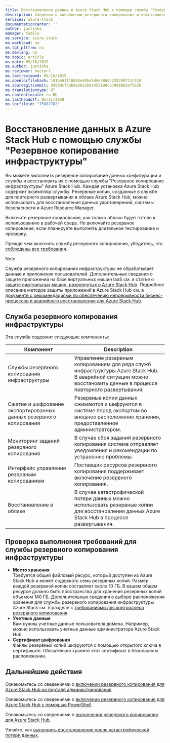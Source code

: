 ```yaml
---
title: Восстановление данных в Azure Stack Hub с помощью службы "Резервное копирование инфраструктуры" | Документация Майкрософт
description: Сведения о выполнении резервного копирования и восстановления данных конфигурации и службы в Azure Stack Hub с помощью службы "Резервное копирование инфраструктуры".
services: azure-stack
documentationcenter: ''
author: justinha
manager: femila
ms.service: azure-stack
ms.workload: na
ms.tgt_pltfrm: na
ms.devlang: na
ms.topic: article
ms.date: 05/16/2019
ms.author: justinha
ms.reviewer: hectorl
ms.lastreviewed: 05/16/2019
ms.openlocfilehash: 101b463f10684e40be5d4e3864c235290713c518
ms.sourcegitcommit: d450dcf5ab9e2b22b8145319dca7098065af563b
ms.translationtype: HT
ms.contentlocale: ru-RU
ms.lasthandoff: 01/11/2020
ms.locfileid: "75882782"
---
```

# <a name="recover-data-in-azure-stack-hub-with-the-infrastructure-backup-service"></a>Восстановление данных в Azure Stack Hub с помощью службы "Резервное копирование инфраструктуры"

Вы можете выполнить резервное копирование данных конфигурации и службы и восстановить их с помощью службы "Резервное копирование инфраструктуры" Azure Stack Hub. Каждая установка Azure Stack Hub содержит экземпляр службы. Резервные копии, созданные в службе для повторного развертывания в облаке Azure Stack Hub, можно использовать для восстановления данных удостоверений, системы безопасности и Azure Resource Manager.

Включите резервное копирование, как только облако будет готово к использованию в рабочей среде. Не включайте резервное копирование, если планируете выполнять длительное тестирование и проверку.

Прежде чем включить службу резервного копирования, убедитесь, что [соблюдены все требования](#verify-requirements-for-the-infrastructure-backup-service).

> [!Note]  
> Служба резервного копирования инфраструктуры не обрабатывает данные и приложения пользователей. Дополнительные сведения о защите приложений на базе виртуальных машин IaaS см. в статье о [защите виртуальных машин, развернутых в Azure Stack Hub](../user/azure-stack-manage-vm-protect.md). Подробное описание методов защиты приложений в Azure Stack Hub см. в [документе с рекомендациями по обеспечению непрерывности бизнес-процессов и аварийного восстановления для Azure Stack Hub](https://aka.ms/azurestackbcdrconsiderationswp).

## <a name="the-infrastructure-backup-service"></a>Служба резервного копирования инфраструктуры

Эта служба содержит следующие компоненты:

| Компонент                                            | Description                                                                                                                                                |
|----------------------------------------------------|------------------------------------------------------------------------------------------------------------------------------------------------------------|
| Службы резервного копирования инфраструктуры                     | Управление резервным копированием для ряда служб инфраструктуры Azure Stack Hub. В аварийной ситуации можно восстановить данные в процессе повторного развертывания. |
| Сжатие и шифрование экспортированных данных резервного копирования | Резервные копии данных сжимаются и шифруются в системе перед экспортом во внешнее расположение хранения, предоставленное администратором.                |
| Мониторинг заданий резервного копирования                              | В случае сбоя заданий резервного копирования система отправляет уведомления и рекомендации по устранению проблемы.                                                                                                |
| Интерфейс управления резервным копированием                       | Поставщик ресурсов резервного копирования поддерживает включение резервного копирования.                                                                                                                         |
| Восстановление в облаке                                     | В случае катастрофической потери данных можно использовать резервные копии для восстановления данных Azure Stack Hub в процессе развертывания.                                 |

## <a name="verify-requirements-for-the-infrastructure-backup-service"></a>Проверка выполнения требований для службы резервного копирования инфраструктуры

- **Место хранения**  
  Требуется общий файловый ресурс, который доступен из Azure Stack Hub и может содержать семь резервных копий. Размер каждой резервной копии составляет около 10 ГБ. В вашем общем ресурсе должно быть пространство для хранения резервных копий объемом 140 ГБ. Дополнительные сведения о выборе расположения хранения для службы резервного копирования инфраструктуры Azure Stack см. в разделе с [требованиями для контроллера резервного копирования](azure-stack-backup-reference.md#backup-controller-requirements).
- **Учетные данные**  
  Вам нужны учетные данные пользователя домена. Например, можно использовать учетные данные администратора Azure Stack Hub.
- **Сертификат шифрования**  
  Файлы резервных копий шифруются с помощью открытого ключа в сертификате. Обязательно храните этот сертификат в безопасном расположении. 


## <a name="next-steps"></a>Дальнейшие действия

Ознакомьтесь со сведениями о [включении резервного копирования для Azure Stack Hub на портале администрирования](azure-stack-backup-enable-backup-console.md).

Ознакомьтесь со сведениями о [включении резервного копирования для Azure Stack Hub с помощью PowerShell](azure-stack-backup-enable-backup-powershell.md).

Ознакомьтесь со сведениями о [выполнении резервного копирования для Azure Stack Hub](azure-stack-backup-back-up-azure-stack.md).

Узнайте, как [выполнить восстановление после катастрофической потери данных](azure-stack-backup-recover-data.md).

